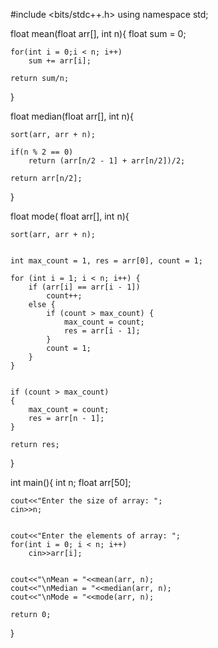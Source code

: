 #include <bits/stdc++.h> 
using namespace std;

float mean(float arr[], int n){
    float sum = 0;

    for(int i = 0;i < n; i++)
        sum += arr[i];
    
    return sum/n;
}

float median(float arr[], int n){

   
    sort(arr, arr + n);

    if(n % 2 == 0)
        return (arr[n/2 - 1] + arr[n/2])/2;

    return arr[n/2];
}


float mode( float arr[], int n){

   
    sort(arr, arr + n); 
  
   
    int max_count = 1, res = arr[0], count = 1; 

    for (int i = 1; i < n; i++) { 
        if (arr[i] == arr[i - 1]) 
            count++; 
        else { 
            if (count > max_count) { 
                max_count = count; 
                res = arr[i - 1]; 
            } 
            count = 1; 
        } 
    } 
  
  
    if (count > max_count) 
    { 
        max_count = count; 
        res = arr[n - 1]; 
    } 
    
    return res;
}

int main(){
    int n;
    float arr[50];

    cout<<"Enter the size of array: ";
    cin>>n;

    
    cout<<"Enter the elements of array: ";
    for(int i = 0; i < n; i++)
        cin>>arr[i];

   
    cout<<"\nMean = "<<mean(arr, n);
    cout<<"\nMedian = "<<median(arr, n);
    cout<<"\nMode = "<<mode(arr, n);
    
    return 0;
}
